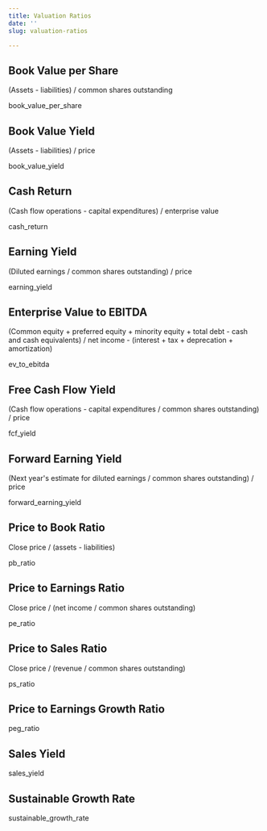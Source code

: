 ```yaml
---
title: Valuation Ratios
date: ''
slug: valuation-ratios

---
```

## Book Value per Share

(Assets - liabilities) / common shares outstanding

book_value_per_share

## Book Value Yield

(Assets - liabilities) / price

book_value_yield

## Cash Return

(Cash flow operations - capital expenditures) / enterprise value

cash_return

## Earning Yield

(Diluted earnings / common shares outstanding) / price

earning_yield

## Enterprise Value to EBITDA

(Common equity + preferred equity + minority equity + total debt - cash and cash equivalents) / net income - (interest + tax + deprecation + amortization)

ev_to_ebitda

## Free Cash Flow Yield

(Cash flow operations - capital expenditures / common shares outstanding) / price

fcf_yield

## Forward Earning Yield

(Next year's estimate for diluted earnings / common shares outstanding) / price

forward_earning_yield

## Price to Book Ratio

Close price / (assets - liabilities)

pb_ratio

## Price to Earnings Ratio

Close price / (net income / common shares outstanding)

pe_ratio

## Price to Sales Ratio

Close price / (revenue / common shares outstanding)

ps_ratio

## Price to Earnings Growth Ratio

peg_ratio

## Sales Yield

sales_yield

## Sustainable Growth Rate

sustainable_growth_rate